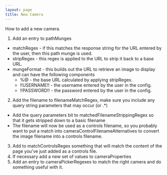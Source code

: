 ```yaml
---
layout: page
title: New Camera
---
```


How to add a new camera.

1. Add an entry to pathMunges
  * matchRegex - if this matches the response string for the URL entered by the user, then this path munge is used.
  * stripRegex - this regex is applied to the URL to strip it back to a base URL. 
  * mungeFormat - this builds out the URL to retrieve an image to display and can have the following components
    * %@ - the base URL calculated by applying stripRegex.
    * !!USERNAME!! - the username entered by the user in the config.
    * !!PASSWORD!! - the password entered by the user in the config.
2. Add the filename to filenameMatchRegex, make sure you include any query string parameters that may occur (or .*)
  * Add the query parameters bit to matchedFilenameStrippingRegex so that it gets stripped down to a basic filename
  * The filename will now be used as a controls filename, so you probably want to put a match into cameraControlFilenameAlternatives to convert the image filename into a controls filename.
3. Add to matchControlsRegex something that will match the content of the page you've just added as a controls file.
4. If necessary add a new set of values to cameraProperties
5. Add an entry to cameraPickerRegexes to match the right camera and do something useful with it.